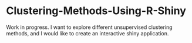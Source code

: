 # Clustering-Methods-Using-R-Shiny
Work in progress.  I want to explore different unsupervised clustering methods, and I would like to create an interactive shiny application.  

